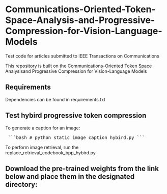# Communications-Oriented-Token-Space-Analysis-and-Progressive-Compression-for-Vision-Language-Models
Test code for articles submitted to IEEE Transactions on Communications

This repository is built on the Communications-Oriented Token Space Analysisand Progressive Compression for Vision-Language Models

## Requirements
Dependencies can be found in requirements.txt

## Test hybird progressive token compression

To generate a caption for an image:

<pre> ```bash # python static_image_caption_hybird.py ``` </pre> 

To perform image retrieval, run the replace_retrieval_codebook_bpp_hybird.py

## Download the pre-trained weights from the link below and place them in the designated directory: 

